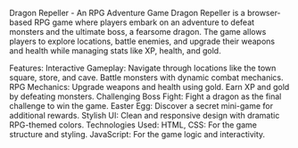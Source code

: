 Dragon Repeller - An RPG Adventure Game
Dragon Repeller is a browser-based RPG game where players embark on an adventure to defeat monsters and the ultimate boss, a fearsome dragon. The game allows players to explore locations, battle enemies, and upgrade their weapons and health while managing stats like XP, health, and gold.

Features:
Interactive Gameplay:
Navigate through locations like the town square, store, and cave.
Battle monsters with dynamic combat mechanics.
RPG Mechanics:
Upgrade weapons and health using gold.
Earn XP and gold by defeating monsters.
Challenging Boss Fight:
Fight a dragon as the final challenge to win the game.
Easter Egg:
Discover a secret mini-game for additional rewards.
Stylish UI:
Clean and responsive design with dramatic RPG-themed colors.
Technologies Used:
HTML, CSS: For the game structure and styling.
JavaScript: For the game logic and interactivity.
